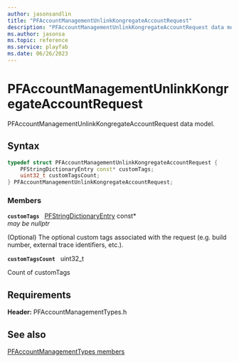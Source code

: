 ```yaml
---
author: jasonsandlin
title: "PFAccountManagementUnlinkKongregateAccountRequest"
description: "PFAccountManagementUnlinkKongregateAccountRequest data model."
ms.author: jasonsa
ms.topic: reference
ms.service: playfab
ms.date: 06/26/2023
---
```


# PFAccountManagementUnlinkKongregateAccountRequest  

PFAccountManagementUnlinkKongregateAccountRequest data model.  

## Syntax  
  
```cpp
typedef struct PFAccountManagementUnlinkKongregateAccountRequest {  
    PFStringDictionaryEntry const* customTags;  
    uint32_t customTagsCount;  
} PFAccountManagementUnlinkKongregateAccountRequest;  
```
  
### Members  
  
**`customTags`** &nbsp; [PFStringDictionaryEntry](../../pftypes/structs/pfstringdictionaryentry.md) const*  
*may be nullptr*  
  
(Optional) The optional custom tags associated with the request (e.g. build number, external trace identifiers, etc.).
  
**`customTagsCount`** &nbsp; uint32_t  
  
Count of customTags
  
  
## Requirements  
  
**Header:** PFAccountManagementTypes.h
  
## See also  
[PFAccountManagementTypes members](../pfaccountmanagementtypes_members.md)  

  
  
